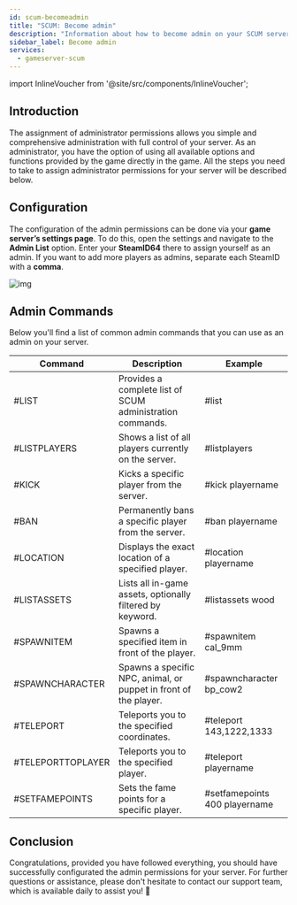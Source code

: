 ```yaml
---
id: scum-becomeadmin
title: "SCUM: Become admin"
description: "Information about how to become admin on your SCUM server from ZAP-Hosting"
sidebar_label: Become admin
services:
  - gameserver-scum
---
```


import InlineVoucher from '@site/src/components/InlineVoucher';


## Introduction
The assignment of administrator permissions allows you simple and comprehensive administration with full control of your server. As an administrator, you have the option of using all available options and functions provided by the game directly in the game. All the steps you need to take to assign administrator permissions for your server will be described below.

<InlineVoucher />



## Configuration

The configuration of the admin permissions can be done via your **game server’s settings page**. To do this, open the settings and navigate to the **Admin List** option. Enter your **SteamID64** there to assign yourself as an admin.  If you want to add more players as admins, separate each SteamID with a **comma**.

![img](https://screensaver01.zap-hosting.com/index.php/s/AiMDoy5mdEHjnj3/download)



## Admin Commands

Below you'll find a list of common admin commands that you can use as an admin on your server.

| Command           | Description                                                  | Example                       |
| ----------------- | ------------------------------------------------------------ | ----------------------------- |
| #LIST             | Provides a complete list of SCUM administration commands.    | #list                         |
| #LISTPLAYERS      | Shows a list of all players currently on the server.         | #listplayers                  |
| #KICK             | Kicks a specific player from the server.                     | #kick playername              |
| #BAN              | Permanently bans a specific player from the server.          | #ban playername               |
| #LOCATION         | Displays the exact location of a specified player.           | #location playername          |
| #LISTASSETS       | Lists all in-game assets, optionally filtered by keyword.    | #listassets wood              |
| #SPAWNITEM        | Spawns a specified item in front of the player.              | #spawnitem cal_9mm            |
| #SPAWNCHARACTER   | Spawns a specific NPC, animal, or puppet in front of the player. | #spawncharacter bp_cow2       |
| #TELEPORT         | Teleports you to the specified coordinates.                  | #teleport 143,1222,1333       |
| #TELEPORTTOPLAYER | Teleports you to the specified player.                       | #teleport playername          |
| #SETFAMEPOINTS    | Sets the fame points for a specific player.                  | #setfamepoints 400 playername |





## Conclusion

Congratulations, provided you have followed everything, you should have successfully configurated the admin permissions for your server. For further questions or assistance, please don't hesitate to contact our support team, which is available daily to assist you! 🙂

<InlineVoucher />
